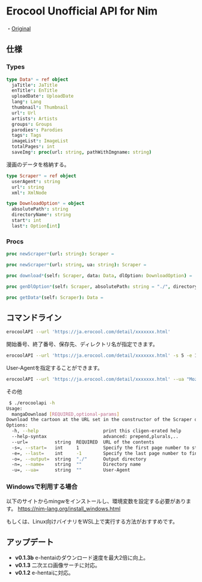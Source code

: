 # Erocool Unofficial API for Nim

・[Original](https://github.com/Dotinkasra/ErocoolAPI/)
## 仕様
### Types

```nim
type Data* = ref object
  jaTitle*: JaTitle
  enTitle*: EnTitle
  uploadDate*: UploadDate
  lang*: Lang
  thumbnail*: Thumbnail
  url*: Url
  artists*: Artists
  groups*: Groups
  parodies*: Parodies
  tags*: Tags
  imageList*: ImageList
  totalPages*: int
  saveImg*: proc(url: string, pathWithImgname: string)
```

漫画のデータを格納する。

```nim
type Scraper* = ref object
  userAgent*: string
  url*: string
  xml*: XmlNode
```

```nim
type DownloadOption* = object
  absolutePath*: string
  directoryName*: string
  start*: int
  last*: Option[int]
```

### Procs
```nim
proc newScraper*(url: string): Scraper =
```

```nim
proc newScraper*(url: string, ua: string): Scraper =
```

```nim
proc download*(self: Scraper, data: Data, dlOption: DownloadOption) =
```

```nim
proc genDlOption*(self: Scraper, absolutePath: string = "./", directoryName: string = "", start: int = 1, last: Option[int] = none(int)): DownloadOption =
```

```nim
proc getData*(self: Scraper): Data =
```

## コマンドライン

```bash
erocoolAPI --url 'https://ja.erocool.com/detail/xxxxxxx.html'
```

開始番号、終了番号、保存先、ディレクトリ名が指定できます。

```bash
erocoolAPI --url 'https://ja.erocool.com/detail/xxxxxxx.html' -s 5 -e 10 -o ~/Downloads/Mangas -n 'xxxxx'
```

User-Agentを指定することができます。

```bash
erocoolAPI --url 'https://ja.erocool.com/detail/xxxxxxx.html' --ua "Mozilla/5.0 (Macintosh; Intel Mac OS X 10_13_6)"
```

その他

```bash
 $ ./erocoolapi -h
Usage:
  mangaDownload [REQUIRED,optional-params]
Download the cartoon at the URL set in the constructor of the Scraper object.
Options:
  -h, --help                        print this cligen-erated help
  --help-syntax                     advanced: prepend,plurals,..
  --url=          string  REQUIRED  URL of the contents
  -s=, --start=   int     1         Specify the first page number to start downloading.
  -e=, --last=    int     -1        Specify the last page number to finish downloading.
  -o=, --output=  string  "./"      Output directory
  -n=, --name=    string  ""        Directory name
  -u=, --ua=      string  ""        User-Agent
```

### Windowsで利用する場合

以下のサイトからmingwをインストールし、環境変数を設定する必要があります。
https://nim-lang.org/install_windows.html

もしくは、Linux向けバイナリをWSL上で実行する方法がおすすめです。

## アップデート

- **v0.1.3b**  e-hentaiのダウンロード速度を最大2倍に向上。  
- **v0.1.3**   二次エロ画像サーチに対応。  
- **v0.1.2**   e-hentaiに対応。  